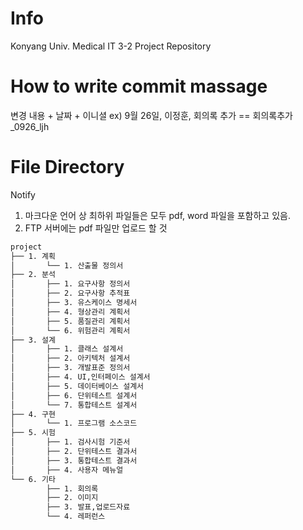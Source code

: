 # Info
Konyang Univ. Medical IT 3-2 Project Repository

# How to write commit massage
변경 내용 + 날짜 + 이니셜 ex) 9월 26일, 이정훈, 회의록 추가 == 회의록추가_0926_ljh

# File Directory
Notify
1. 마크다운 언어 상 최하위 파일들은 모두 pdf, word 파일을 포함하고 있음.
2. FTP 서버에는 pdf 파일만 업로드 할 것


```bash
project   
├── 1. 계획   
│       └── 1. 산출물 정의서   
├── 2. 분석   
│       ├── 1. 요구사항 정의서   
│       ├── 2. 요구사항 추적표   
│       ├── 3. 유스케이스 명세서   
│       ├── 4. 형상관리 계획서   
│       ├── 5. 품질관리 계획서   
│       └── 6. 위험관리 계획서   
├── 3. 설계   
│       ├── 1. 클래스 설계서   
│       ├── 2. 아키텍처 설계서   
│       ├── 3. 개발표준 정의서   
│       ├── 4. UI,인터페이스 설계서   
│       ├── 5. 데이터베이스 설계서   
│       ├── 6. 단위테스트 설계서   
│       └── 7. 통합테스트 설계서   
├── 4. 구현   
│       └── 1. 프로그램 소스코드   
├── 5. 시험   
│       ├── 1. 검사시험 기준서   
│       ├── 2. 단위테스트 결과서   
│       ├── 3. 통합테스트 결과서   
│       ├── 4. 사용자 메뉴얼   
└── 6. 기타   
        ├── 1. 회의록   
        ├── 2. 이미지   
        ├── 3. 발표,업로드자료   
        └── 4. 레퍼런스   
```
